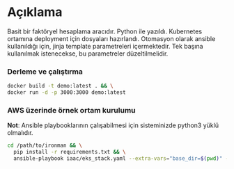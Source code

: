 # Açıklama
Basit bir faktöryel hesaplama aracıdır. Python ile yazıldı. Kubernetes ortamına deployment için dosyaları hazırlandı. Otomasyon olarak ansible kullanıldığı için, jinja template parametreleri içermektedir. Tek başına kullanılmak istenecekse, bu parametreler düzeltilmelidir.

### Derleme ve çalıştırma
```bash
docker build -t demo:latest . && \
docker run -d -p 3000:3000 demo:latest
```
### AWS üzerinde örnek ortam kurulumu
__Not__: Ansible playbooklarının çalışabilmesi için sisteminizde python3 yüklü olmalıdır.
```bash
cd /path/to/ironman && \
  pip install -r requirements.txt && \
  ansible-playbook iaac/eks_stack.yaml --extra-vars="base_dir=$(pwd)" -e "ansible_python_interpreter=/usr/bin/python3"
```
